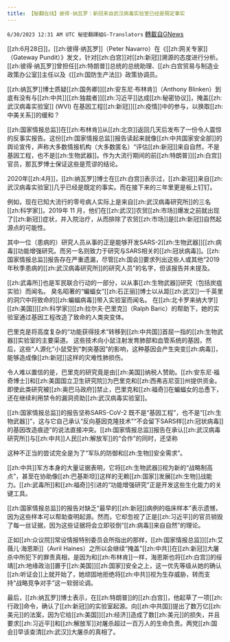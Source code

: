 ```yaml
---
title: 【秘翻在线】彼得·纳瓦罗：新冠来自武汉病毒实验室已经是既定事实
---
```

`6/30/2023 12:31 AM UTC 秘密翻譯組G-Translators` [轉載自GNews](https://gnews.org/articles/1424707)

        

[[zh:6月28日]]，[[zh:彼得·纳瓦罗]]（Peter Navarro）在《[[zh:网关专家]]（Gateway Pundit）》发文，针对[[zh:白宫]]对[[zh:新冠]]溯源的态度进行分析。[[zh:彼得·纳瓦罗]]曾担任[[zh:特朗普]]总统的总统助理、[[zh:白宫贸易与制造业政策办公室]]主任以及《[[zh:国防生产法]]》政策协调员。

[[zh:纳瓦罗]]博士质疑[[zh:国务卿]][[zh:安东尼·布林肯]]（Anthony Blinken）到底有没有与[[zh:中共]][[zh:独裁者]][[zh:习近平]]达成[[zh:秘密协议]]，掩盖[[zh:武汉病毒实验室]] (WVI) 在基因工程[[zh:新冠]][[zh:疫情]]中的参与，以换取[[zh:中美关系]]的缓和？

[[zh:国家情报总监]]在[[zh:布林肯]]从[[zh:北京]]返回几天后发布了一份令人震惊的反事实报告。这份[[zh:国家情报总监]]报告读起来就像[[zh:中共国家安全部]]的舆论宣传，声称大多数情报机构（大多数匿名）“评估[[zh:新冠]]来自自然，不是基因工程，也不是[[zh:生物武器]]。作为大流行期间的前[[zh:特朗普]][[zh:白宫]]官员，那瓦罗博士保证这些是荒谬的结论。

2020年[[zh:4月]]，[[zh:纳瓦罗]]博士在[[zh:白宫]]表示过，[[zh:新冠]]来自[[zh:武汉病毒实验室]]几乎已经是既定的事实。而在接下来的三年里更是板上钉钉。

例如，现在已知大流行的零号病人实际上是来自[[zh:武汉病毒研究所]]的三名[[zh:科学家]]。2019年 11 月，他们在[[zh:武汉]]农贸[[zh:市场]]爆发之前就出现了[[zh:新冠]]症状，并入院治疗，从而排除了农贸[[zh:市场]]是[[zh:新冠]]自然起源点的可能性。

其中一位（患病的）研究人员从事的正是能够开发SARS-2[[zh:生物武器]][[zh:病毒]]功能增强研究。而另一名则致力于研究与SARS相关的[[zh:冠状病毒]]。[[zh:国家情报总监]]报告存在严重遗漏，尽管[[zh:国会]]要求列出这些人或其他“2019年秋季患病的[[zh:武汉病毒研究所]]的研究人员”的名字，但该报告并未提及。

[[zh:武毒所]]也是军民联合行动的一部分，以从事[[zh:生物武器]]研究（包括炭疽实验）而闻名。 臭名昭著的“蝙蝠女”[[zh:石正丽]]博士以从距[[zh:武汉]]一千英里的洞穴中将致命的[[zh:蝙蝠病毒]]带入实验室而闻名。 在[[zh:北卡罗来纳大学]][[zh:美国]][[zh:科学家]][[zh:拉尔夫·巴里克]]（Ralph Baric）的帮助下，她的实验室通过基因工程改造了致命的人类突变体。

巴里克是将高度复杂的“功能获得技术”转移到[[zh:中共国]]首屈一指的[[zh:生物武器]]实验室的主要渠道。 这些技术向小鼠注射发育肺部和血管系统的基因，然后，这些“人源化”小鼠受到“刺突基因”的影响，这种基因会产生突变[[zh:病毒]]，能够造成像[[zh:新冠]]这样的灾难性肺损伤。

令人难以置信的是，巴里克的研究竟是由[[zh:美国]]纳税人赞助。[[zh:安东尼·福奇博士]]和[[zh:美国国立卫生研究院]]为巴里克和[[zh:西弗吉尼亚]]州提供资金。 即使此类研究被[[zh:奥巴马政府]]禁止，巴里克和[[zh:福奇]]在蝙蝠女的怂恿下，还在继续利用禁令的漏洞资助[[zh:武汉病毒实验室]]。

[[zh:国家情报总监]]的报告坚称SARS-CoV-2 既不是“基因工程”，也不是“[[zh:生物武器]]”，这与它自己承认“反向基因克隆技术”“不会留下SARS样[[zh:冠状病毒]]的基因改造痕迹”的说法直接冲突。[[zh:国家情报总监]]报告在承认[[zh:武汉病毒研究所]]与[[zh:中共]]人民[[zh:解放军]]的“合作”的同时，还坚称

这种不正当的尝试完全是为了“军队的防御和[[zh:生物]]安全需求”。

[[zh:中共]]军方本身的大量证据表明，它将[[zh:生物武器]]视为新的“战略制高点”，甚至在协助像[[zh:巴基斯坦]]这样的无赖[[zh:国家]]发展[[zh:生物]]战能力。[[zh:武毒所]]和[[zh:福奇]]引进的“功能增强研究”正是开发这些生化能力的关键工具。

[[zh:国家情报总监]]的报告对缺乏“最早的[[zh:新冠]]病例的临床样本”表示遗憾，因为这些样本可以帮助查明起源。然而，它却忽视了正是[[zh:习近平]]的官员销毁了每一丝证据，因为这些证据将会立即驳倒“[[zh:病毒]]来自自然”的理论。

正如[[zh:众议院]]常设情报特别委员会所指出的那样，[[zh:国家情报总监]][[zh:艾薇儿·海恩斯]]（Avril Haines）之所以会继续“掩盖”[[zh:中共]]在[[zh:新冠]]大屠杀中所犯下的罪责真相，是因为和[[zh:布林肯]]一样，海恩斯也将[[zh:白宫]]的绥靖[[zh:地缘政治]]置于[[zh:美国]][[zh:国家]]安全之上，这一优先等级从她的确认[[zh:听证会]]上就开始了，她顽固地拒绝将[[zh:中共]]视为生存威胁，转而支持“战略竞争对手”这一软弱论调。

最后，[[zh:纳瓦罗]]博士表示，在[[zh:特朗普]]的[[zh:白宫]]，他起草了一项[[zh:行政]]命令，确认了[[zh:新冠]]的实验室起源。向[[zh:中共国]]提出了数万亿[[zh:美元]]的法案，因为它给[[zh:美国]][[zh:经济]]造成了数[[zh:美元]]的损失，并且要求[[zh:习近平]]和[[zh:解放军]]对屠杀超过一百万人的生命负责。两党[[zh:国会]]早该查清[[zh:武汉]]大屠杀的真相了。
